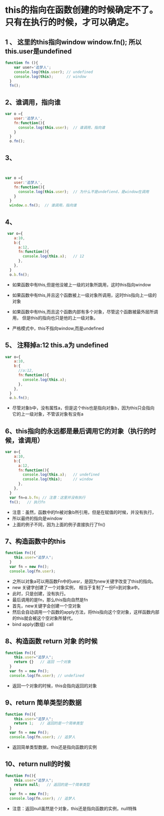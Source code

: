 # this的指向在函数创建的时候确定不了。只有在执行的时候，才可以确定。

## 1 、 这里的this指向window  window.fn(); 所以this.user是undefined

```javascript
function fn (){
    var user='追梦人';
    console.log(this.user); // undefined 
    console.log(this);      // window
  }
  fn();   
```

## 2、谁调用，指向谁
```javascript
var o ={
    user:'追梦人',
    fn:function(){
      console.log(this.user);  // 谁调用，指向谁
    }
  }
  o.fn();

```
## 3、
```javascript


var o ={
    user:'追梦人',
    fn:function(){
      console.log(this.user);  // 为什么不是undefiend，是window在调用
    }
  }
  window.o.fn();  // 谁调用，指向谁  
```

## 4、
```javascript
 var o={
    a:10,
    b:{
      a:12,
      fn:function(){
        console.log(this.a);   // 12
      },
    },
  }
  o.b.fn();
```

- 如果函数中有this,但是他没被上一级的对象所跳用，这时this指向window

- 如果函数中有this,并且这个函数被上一级对象所调用，这时this指向上一级的对象

- 如果函数中有this,而且这个函数内部有多个对象，尽管这个函数被最外层所调用，
  但是this的指向也只是他的上一级对象。

- 严格模式中，this不指向window,而是undefined

## 5、  注释掉a:12  this.a为 undefined
```javascript
var o={
    a:10,
    b:{
      //a:12,
      fn:function(){
        console.log(this.a); 
      },
    },
  }
  o.b.fn();
```

- 尽管对象b中，没有属性a，但是这个this也是指向对象b，因为this只会指向
它的上一级对象，不管该对象有没有a


## 6、this指向的永远都是最后调用它的对象（执行的时候，谁调用）
```javascript
var o={
    a:10,
    b:{
      a:12,
      fn:function(){
        console.log(this.a);   // undefined
        console.log(this);     // window
      },
    },
  }
  var fn=o.b.fn; // 注意：这里并没有执行
  fn();   // 执行fn
```
- 注意：虽然，函数中的fn被对象b所引用，但是在赋值的时候，并没有执行，
- 所以最终的指向是window
- 上面的例子不同，因为上面的例子直接执行了fn()


## 7、构造函数中的this
```javascript
function Fn(){
    this.user="追梦人";
  }
  var fn = new Fn();
  console.log(fn.user);
```

- 之所以对象a可以用函数Fn中的uesr，是因为new关键字改变了this的指向。
- new 关键字创建了一个对象实例， 相当于复制了一份Fn到对象a中。
- 此时，只是创建，没有执行。
- 最后调用的是fn，那么this指向自然是fn
- 首先，new关键字会创建一个空对象
- 然后会自动调用一个函数的apply方法，将this指向这个空对象，这样函数内部的this就会被这个空对象所替代。
- bind   apply(数组)    call

## 8、构造函数 return  对象 的时候
```javascript 
function Fn(){
    this.user="追梦人";
    return {}   // 返回 一个对象
  }
  var fn = new Fn();
  console.log(fn.user); // undefined
```
- 返回一个对象的时候，this会指向返回的对象

## 9、return 简单类型的数据
```javascript
function Fn(){
    this.user="追梦人";
    return 1;   // 返回的是一个简单类型
  }
  var fn = new Fn();
  console.log(fn.user); // 追梦人
```
- 返回简单类型数据，this还是指向函数的实例

## 10、return  null的时候
``` javascript
function Fn(){
    this.user="追梦人";
    return null;   // 返回的是一个简单类型
  }
  var fn = new Fn();
  console.log(fn.user); // 追梦人
```
- 注意：返回null虽然是个对象，this还是指向函数的实例，null特殊




 